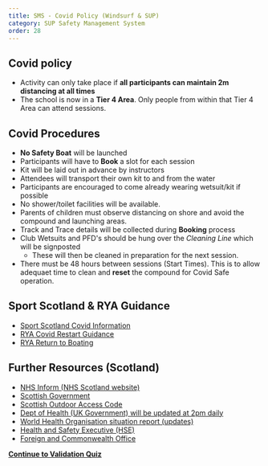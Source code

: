 ```yaml
---
title: SMS - Covid Policy (Windsurf & SUP)
category: SUP Safety Management System
order: 28
---
```


## Covid policy
- Activity can only take place if **all participants can maintain 2m distancing at all times**
- The school is now in a **Tier 4 Area**. Only people from within that Tier 4 Area can attend sessions.

	

## Covid Procedures
- **No Safety Boat** will be launched
- Participants will have to **Book** a slot for each session
- Kit will be laid out in advance by instructors
- Attendees will transport their own kit to and from the water
- Participants are encouraged to come already wearing wetsuit/kit if possible
- No shower/toilet facilities will be available.
- Parents of children must observe distancing on shore and avoid the compound and launching areas.
- Track and Trace details will be collected during **Booking** process
- Club Wetsuits and PFD's should be hung over the *Cleaning Line* which will be signposted
	- These will then be cleaned in preparation for the next session. 
- There must be 48 hours between sessions (Start Times). This is to allow adequaet time to clean and **reset** the compound for Covid Safe operation.

## Sport Scotland & RYA Guidance
- [Sport Scotland Covid Information](https://sportscotland.org.uk/covid-19/)
- [RYA Covid Restart Guidance](https://www.rya.org.uk/training-support/Pages/covid-19-return-to-boating-guidance.aspx)
- [RYA Return to Boating](https://www.rya.org.uk/scotland/representation/Pages/Return-to-Boating.aspx)

## Further Resources (Scotland)

- [NHS Inform (NHS Scotland website)](https://www.nhs.uk/conditions/coronavirus-covid-19/) 
- [Scottish Government](https://www.gov.scot/coronavirus-covid-19/)
- [Scottish Outdoor Access Code](https://www.outdooraccess-scotland.scot/) 
- [Dept of Health (UK Government) will be updated at 2pm daily](https://www.gov.uk/government/topical-events/coronavirus-covid-19-uk-government-response)
- [World Health Organisation situation report (updates)](https://www.who.int/emergencies/diseases/novel-coronavirus-2019/situation-reports/) 
- [Health and Safety Executive (HSE)](https://www.hse.gov.uk/news/coronavirus.htm)
- [Foreign and Commonwealth Office](https://www.gov.uk/guidance/travel-advice-novel-coronavirus) 



**[Continue to Validation Quiz](/clyde/Content/29-SUP_SMS_Quiz/)**
